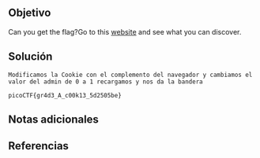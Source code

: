 ## Objetivo
Can you get the flag?Go to this [website](http://saturn.picoctf.net:57741/) and see what you can discover.
## Solución
```
Modificamos la Cookie con el complemento del navegador y cambiamos el valor del admin de 0 a 1 recargamos y nos da la bandera 

picoCTF{gr4d3_A_c00k13_5d2505be}
```
## Notas adicionales

## Referencias